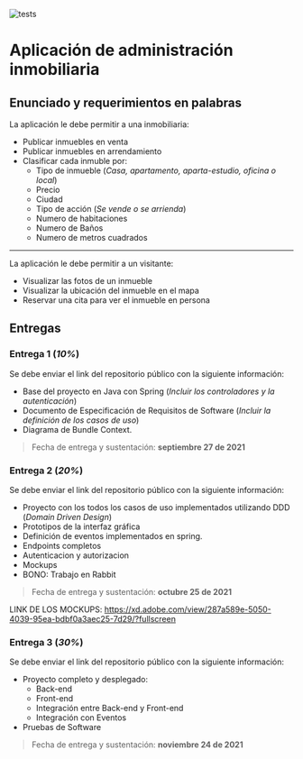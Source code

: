 ![tests](https://github.com/Chronomanteca/Proyecto-Programacion-Web/actions/workflows/gradle.yml/badge.svg)

# Aplicación de administración inmobiliaria

## **Enunciado y requerimientos en palabras**
La aplicación le debe permitir a una inmobiliaria:
* Publicar inmuebles en venta
* Publicar inmuebles en arrendamiento
* Clasificar cada inmuble por:
  * Tipo de inmueble (*Casa, apartamento, aparta-estudio, oficina o local*)
  * Precio
  * Ciudad
  * Tipo de acción (*Se vende o se arrienda*)
  * Numero de habitaciones
  * Numero de Baños
  * Numero de metros cuadrados
---
La aplicación le debe permitir a un visitante:
* Visualizar las fotos de un inmueble
* Visualizar la ubicación del inmueble en el mapa
* Reservar una cita para ver el inmueble en persona

## **Entregas**

### Entrega 1 (*10%*)
Se debe enviar el link del repositorio público con la siguiente información:
* Base del proyecto en Java con Spring (*Incluir los controladores y la autenticación*)
* Documento de Especificación de Requisitos de Software (*Incluir la definición de los casos de uso*)
* Diagrama de Bundle Context.
> Fecha de entrega y sustentación: **septiembre 27 de 2021**

### Entrega 2 (*20%*)
Se debe enviar el link del repositorio público con la siguiente información:
* Proyecto con los todos los casos de uso implementados utilizando DDD (*Domain Driven Design*)
* Prototipos de la interfaz gráfica
* Definición de eventos implementados en spring.
* Endpoints completos
* Autenticacion y autorizacion
* Mockups
* BONO: Trabajo en Rabbit
> Fecha de entrega y sustentación: **octubre 25 de 2021**

LINK DE LOS MOCKUPS: https://xd.adobe.com/view/287a589e-5050-4039-95ea-bdbf0a3aec25-7d29/?fullscreen

### Entrega 3 (*30%*)
Se debe enviar el link del repositorio público con la siguiente información:
* Proyecto completo y desplegado:
  * Back-end
  * Front-end
  * Integración entre Back-end y Front-end
  * Integración con Eventos
* Pruebas de Software
> Fecha de entrega y sustentación: **noviembre 24 de 2021**


